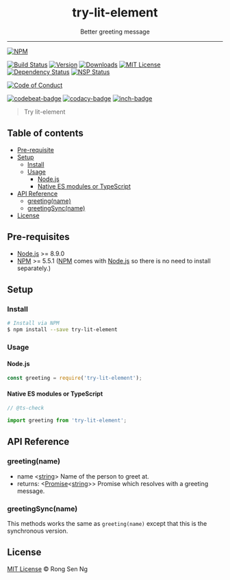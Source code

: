 <div align="center" style="text-align: center;">
  <h1 style="border-bottom: none;">try-lit-element</h1>

  <p>Better greeting message</p>
</div>

<hr />

[![NPM][nodei-badge]][nodei-url]

[![Build Status][travis-badge]][travis-url]
[![Version][version-badge]][version-url]
[![Downloads][downloads-badge]][downloads-url]
[![MIT License][mit-license-badge]][mit-license-url]
[![Dependency Status][daviddm-badge]][daviddm-url]
[![NSP Status][nsp-badge]][nsp-url]

[![Code of Conduct][coc-badge]][coc-url]

[![codebeat-badge]][codebeat-url]
[![codacy-badge]][codacy-url]
[![inch-badge]][inch-url]

> Try lit-element

## Table of contents

- [Pre-requisite](#pre-requisite)
- [Setup](#setup)
  - [Install](#install)
  - [Usage](#usage)
    - [Node.js](#nodejs)
    - [Native ES modules or TypeScript](#native-es-modules-or-typescript)
- [API Reference](#api-reference)
  - [greeting(name)](#greetingname)
  - [greetingSync(name)](#greetingsyncname)
- [License](#license)

## Pre-requisites

- [Node.js][node-js-url] >= 8.9.0
- [NPM][npm-url] >= 5.5.1 ([NPM][npm-url] comes with [Node.js][node-js-url] so there is no need to install separately.)

## Setup

### Install

```sh
# Install via NPM
$ npm install --save try-lit-element
```

### Usage

#### Node.js

```js
const greeting = require('try-lit-element');
```

#### Native ES modules or TypeScript

```ts
// @ts-check

import greeting from 'try-lit-element';
```

## API Reference

### greeting(name)

  - name <[string][string-mdn-url]> Name of the person to greet at.
  - returns: <[Promise][promise-mdn-url]&lt;[string][string-mdn-url]&gt;> Promise which resolves with a greeting message.

### greetingSync(name)

This methods works the same as `greeting(name)` except that this is the synchronous version.

## License

[MIT License](https://motss.mit-license.org/) © Rong Sen Ng



[typescript-url]: https://github.com/Microsoft/TypeScript
[node-js-url]: https://nodejs.org
[npm-url]: https://www.npmjs.com
[node-releases-url]: https://nodejs.org/en/download/releases

[array-mdn-url]: https://developer.mozilla.org/en-US/docs/Web/JavaScript/Reference/Global_Objects/Array
[boolean-mdn-url]: https://developer.mozilla.org/en-US/docs/Web/JavaScript/Reference/Global_Objects/Boolean
[function-mdn-url]: https://developer.mozilla.org/en-US/docs/Web/JavaScript/Reference/Global_Objects/Function
[map-mdn-url]: https://developer.mozilla.org/en-US/docs/Web/JavaScript/Reference/Global_Objects/Map
[number-mdn-url]: https://developer.mozilla.org/en-US/docs/Web/JavaScript/Reference/Global_Objects/Number
[object-mdn-url]: https://developer.mozilla.org/en-US/docs/Web/JavaScript/Reference/Global_Objects/Object
[promise-mdn-url]: https://developer.mozilla.org/en-US/docs/Web/JavaScript/Reference/Global_Objects/Promise
[regexp-mdn-url]: https://developer.mozilla.org/en-US/docs/Web/JavaScript/Reference/Global_Objects/RegExp
[set-mdn-url]: https://developer.mozilla.org/en-US/docs/Web/JavaScript/Reference/Global_Objects/Set
[string-mdn-url]: https://developer.mozilla.org/en-US/docs/Web/JavaScript/Reference/Global_Objects/String



[nodei-badge]: https://nodei.co/npm/try-lit-element.png?downloads=true&downloadRank=true&stars=true

[travis-badge]: https://img.shields.io/travis/motss/try-lit-element.svg?style=flat-square

[version-badge]: https://img.shields.io/npm/v/try-lit-element.svg?style=flat-square
[downloads-badge]: https://img.shields.io/npm/dm/try-lit-element.svg?style=flat-square
[mit-license-badge]: https://img.shields.io/github/license/mashape/apistatus.svg?style=flat-square
[nsp-badge]: https://nodesecurity.io/orgs/motss/projects/a1c57ec8-9c17-4912-932b-f1ff6284e2ae/badge?style=flat-square
[daviddm-badge]: https://img.shields.io/david/motss/try-lit-element.svg?style=flat-square

[coc-badge]: https://img.shields.io/badge/code%20of-conduct-ff69b4.svg?style=flat-square

[codebeat-badge]: https://codebeat.co/badges/e486e791-12b7-4198-b834-0fa5bd04e1c3?style=flat-square
[codacy-badge]: https://api.codacy.com/project/badge/Grade/a70d1556b4e74711a162c4fd4dbb68a1?style=flat-square
[inch-badge]: http://inch-ci.org/github/motss/try-lit-element.svg?branch=master&style=flat-square



[nodei-url]: https://nodei.co/npm/try-lit-element

[travis-url]: https://travis-ci.org/motss/try-lit-element
[version-url]: https://npmjs.org/package/try-lit-element
[downloads-url]: http://www.npmtrends.com/try-lit-element
[mit-license-url]: https://github.com/motss/try-lit-element/blob/master/LICENSE
[nsp-url]: https://nodesecurity.io/orgs/motss/projects/a1c57ec8-9c17-4912-932b-f1ff6284e2ae
[daviddm-url]: https://david-dm.org/motss/try-lit-element

[coc-url]: https://github.com/motss/try-lit-element/blob/master/CODE_OF_CONDUCT.md

[codebeat-url]: https://codebeat.co/projects/github-com-motss-try-lit-element-master
[codacy-url]: https://www.codacy.com/app/motss/try-lit-element?utm_source=github.com&amp;utm_medium=referral&amp;utm_content=motss/try-lit-element&amp;utm_campaign=Badge_Grade
[inch-url]: http://inch-ci.org/github/motss/try-lit-element
